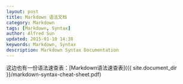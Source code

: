 ```yaml
---
layout: post
title: Markdown 语法文档
category: Markdown
tags: [Markdown, Syntax]
author: Alfred Sun
updated: 2015-01-10 14:38
keywords: Markdown, Syntax
description: Markdown Syntax Documentation
---
```



<!--more-->

这边也有一份语法速查表：[Markdown语法速查表]({{ site.document_dir }}/markdown-syntax-cheat-sheet.pdf)

